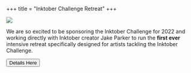 +++
title = "Inktober Challenge Retreat"
+++

![](/2022/inktober/inktober-2022.png)

We are so excited to be sponsoring the Inktober Challenge for 2022 and working directly with Inktober creator Jake Parker to run the **first ever** intensive retreat specifically designed for artists tackling the Inktober Challenge.

<button class="brand-button">Details Here</button>

